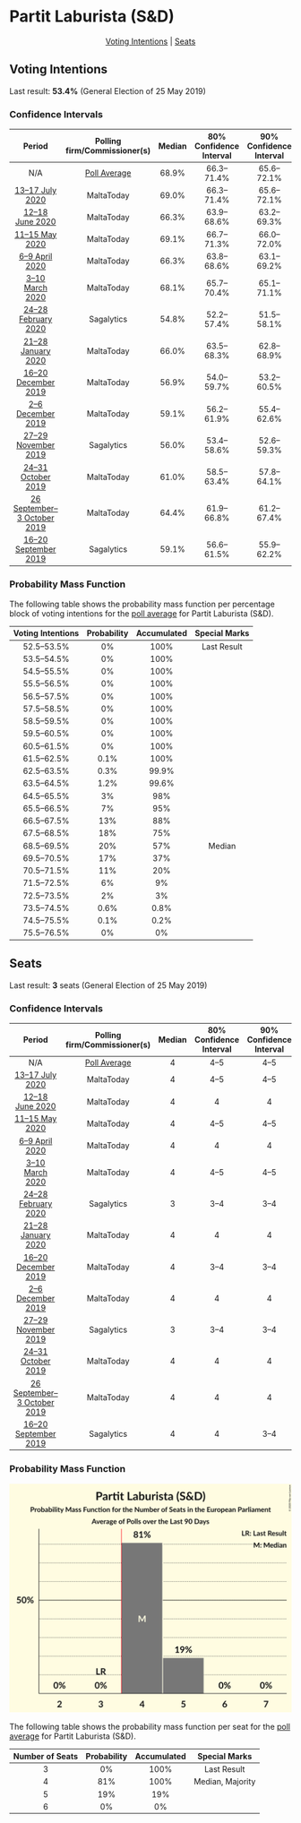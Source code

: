 # Partit Laburista (S&D)

<p align="center"><a href="#voting-intentions">Voting Intentions</a> | <a href="#seats">Seats</a></p>

## Voting Intentions

Last result: **53.4%** (General Election of 25 May 2019)

### Confidence Intervals

| Period     | Polling firm/Commissioner(s) | Median | 80% Confidence Interval | 90% Confidence Interval | 95% Confidence Interval | 99% Confidence Interval |
|:----------:|:----------------:|:-----------:|:-----------------------:|:-----------------------:|:-----------------------:|:-----------------------:|
| N/A | [Poll Average](average.html) | 68.9% | 66.3–71.4% | 65.6–72.1% | 64.9–72.7% | 63.6–73.9% |
| [13–17 July 2020](2020-07-17-MaltaToday.html) | MaltaToday | 69.0% | 66.3–71.4% | 65.6–72.1% | 64.9–72.7% | 63.6–73.9% |
| [12–18 June 2020](2020-06-18-MaltaToday.html) | MaltaToday | 66.3% | 63.9–68.6% | 63.2–69.3% | 62.6–69.8% | 61.4–70.9% |
| [11–15 May 2020](2020-05-15-MaltaToday.html) | MaltaToday | 69.1% | 66.7–71.3% | 66.0–72.0% | 65.4–72.5% | 64.3–73.5% |
| [6–9 April 2020](2020-04-09-MaltaToday.html) | MaltaToday | 66.3% | 63.8–68.6% | 63.1–69.2% | 62.5–69.8% | 61.4–70.9% |
| [3–10 March 2020](2020-03-10-MaltaToday.html) | MaltaToday | 68.1% | 65.7–70.4% | 65.1–71.1% | 64.5–71.6% | 63.3–72.7% |
| [24–28 February 2020](2020-02-28-Sagalytics.html) | Sagalytics | 54.8% | 52.2–57.4% | 51.5–58.1% | 50.8–58.8% | 49.6–60.0% |
| [21–28 January 2020](2020-01-28-MaltaToday.html) | MaltaToday | 66.0% | 63.5–68.3% | 62.8–68.9% | 62.2–69.5% | 61.1–70.6% |
| [16–20 December 2019](2019-12-20-MaltaToday.html) | MaltaToday | 56.9% | 54.0–59.7% | 53.2–60.5% | 52.4–61.1% | 51.1–62.5% |
| [2–6 December 2019](2019-12-06-MaltaToday.html) | MaltaToday | 59.1% | 56.2–61.9% | 55.4–62.6% | 54.7–63.3% | 53.3–64.6% |
| [27–29 November 2019](2019-11-29-Sagalytics.html) | Sagalytics | 56.0% | 53.4–58.6% | 52.6–59.3% | 52.0–59.9% | 50.7–61.1% |
| [24–31 October 2019](2019-10-31-MaltaToday.html) | MaltaToday | 61.0% | 58.5–63.4% | 57.8–64.1% | 57.2–64.6% | 56.0–65.8% |
| [26 September–3 October 2019](2019-10-03-MaltaToday.html) | MaltaToday | 64.4% | 61.9–66.8% | 61.2–67.4% | 60.6–68.0% | 59.4–69.1% |
| [16–20 September 2019](2019-09-20-Sagalytics.html) | Sagalytics | 59.1% | 56.6–61.5% | 55.9–62.2% | 55.3–62.8% | 54.1–63.9% |

### Probability Mass Function

The following table shows the probability mass function per percentage block of voting intentions for the [poll average](average.html) for Partit Laburista (S&D).

| Voting Intentions | Probability | Accumulated | Special Marks |
|:-----------------:|:-----------:|:-----------:|:-------------:|
| 52.5–53.5% | 0% | 100% | Last Result |
| 53.5–54.5% | 0% | 100% |  |
| 54.5–55.5% | 0% | 100% |  |
| 55.5–56.5% | 0% | 100% |  |
| 56.5–57.5% | 0% | 100% |  |
| 57.5–58.5% | 0% | 100% |  |
| 58.5–59.5% | 0% | 100% |  |
| 59.5–60.5% | 0% | 100% |  |
| 60.5–61.5% | 0% | 100% |  |
| 61.5–62.5% | 0.1% | 100% |  |
| 62.5–63.5% | 0.3% | 99.9% |  |
| 63.5–64.5% | 1.2% | 99.6% |  |
| 64.5–65.5% | 3% | 98% |  |
| 65.5–66.5% | 7% | 95% |  |
| 66.5–67.5% | 13% | 88% |  |
| 67.5–68.5% | 18% | 75% |  |
| 68.5–69.5% | 20% | 57% | Median |
| 69.5–70.5% | 17% | 37% |  |
| 70.5–71.5% | 11% | 20% |  |
| 71.5–72.5% | 6% | 9% |  |
| 72.5–73.5% | 2% | 3% |  |
| 73.5–74.5% | 0.6% | 0.8% |  |
| 74.5–75.5% | 0.1% | 0.2% |  |
| 75.5–76.5% | 0% | 0% |  |


## Seats

Last result: **3** seats (General Election of 25 May 2019)

### Confidence Intervals

| Period     | Polling firm/Commissioner(s) | Median | 80% Confidence Interval | 90% Confidence Interval | 95% Confidence Interval | 99% Confidence Interval |
|:----------:|:----------------:|:------:|:-----------------------:|:-----------------------:|:-----------------------:|:-----------------------:|
| N/A | [Poll Average](average.html) | 4 | 4–5 | 4–5 | 4–5 | 4–5 |
| [13–17 July 2020](2020-07-17-MaltaToday.html) | MaltaToday | 4 | 4–5 | 4–5 | 4–5 | 4–5 |
| [12–18 June 2020](2020-06-18-MaltaToday.html) | MaltaToday | 4 | 4 | 4 | 4 | 4–5 |
| [11–15 May 2020](2020-05-15-MaltaToday.html) | MaltaToday | 4 | 4–5 | 4–5 | 4–5 | 4–5 |
| [6–9 April 2020](2020-04-09-MaltaToday.html) | MaltaToday | 4 | 4 | 4 | 4 | 4–5 |
| [3–10 March 2020](2020-03-10-MaltaToday.html) | MaltaToday | 4 | 4–5 | 4–5 | 4–5 | 4–5 |
| [24–28 February 2020](2020-02-28-Sagalytics.html) | Sagalytics | 3 | 3–4 | 3–4 | 3–4 | 3–4 |
| [21–28 January 2020](2020-01-28-MaltaToday.html) | MaltaToday | 4 | 4 | 4 | 4 | 4–5 |
| [16–20 December 2019](2019-12-20-MaltaToday.html) | MaltaToday | 4 | 3–4 | 3–4 | 3–4 | 3–4 |
| [2–6 December 2019](2019-12-06-MaltaToday.html) | MaltaToday | 4 | 4 | 4 | 3–4 | 3–4 |
| [27–29 November 2019](2019-11-29-Sagalytics.html) | Sagalytics | 3 | 3–4 | 3–4 | 3–4 | 3–4 |
| [24–31 October 2019](2019-10-31-MaltaToday.html) | MaltaToday | 4 | 4 | 4 | 4 | 4 |
| [26 September–3 October 2019](2019-10-03-MaltaToday.html) | MaltaToday | 4 | 4 | 4 | 4 | 4 |
| [16–20 September 2019](2019-09-20-Sagalytics.html) | Sagalytics | 4 | 4 | 3–4 | 3–4 | 3–4 |

### Probability Mass Function

![Graph with seats probability mass function not yet produced](average-seats-pmf-partitlaburistasd.png "Seats Probability Mass Function")

The following table shows the probability mass function per seat for the [poll average](average.html) for Partit Laburista (S&D).

| Number of Seats | Probability | Accumulated | Special Marks |
|:---------------:|:-----------:|:-----------:|:-------------:|
| 3 | 0% | 100% | Last Result |
| 4 | 81% | 100% | Median, Majority |
| 5 | 19% | 19% |  |
| 6 | 0% | 0% |  |


